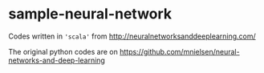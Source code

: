 # sample-neural-network
Codes written in `'scala'` from http://neuralnetworksanddeeplearning.com/

The original python codes are on https://github.com/mnielsen/neural-networks-and-deep-learning